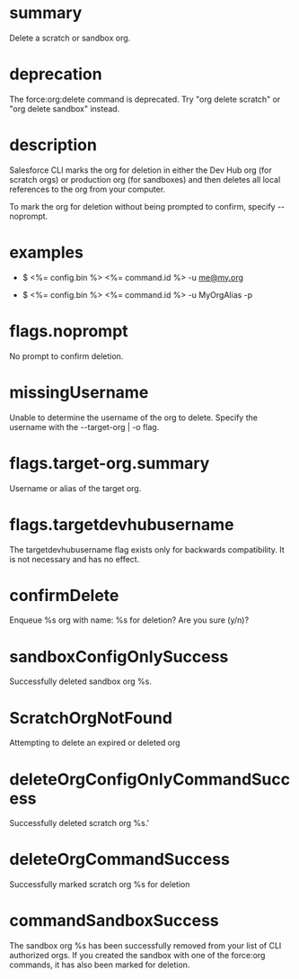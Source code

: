 # summary

Delete a scratch or sandbox org.

# deprecation

The force:org:delete command is deprecated. Try "org delete scratch" or "org delete sandbox" instead.

# description

Salesforce CLI marks the org for deletion in either the Dev Hub org (for scratch orgs) or production org (for sandboxes) and then deletes all local references to the org from your computer.

To mark the org for deletion without being prompted to confirm, specify --noprompt.

# examples

- $ <%= config.bin %> <%= command.id %> -u me@my.org

- $ <%= config.bin %> <%= command.id %> -u MyOrgAlias -p

# flags.noprompt

No prompt to confirm deletion.

# missingUsername

Unable to determine the username of the org to delete. Specify the username with the --target-org | -o flag.

# flags.target-org.summary

Username or alias of the target org.

# flags.targetdevhubusername

The targetdevhubusername flag exists only for backwards compatibility. It is not necessary and has no effect.

# confirmDelete

Enqueue %s org with name: %s for deletion? Are you sure (y/n)?

# sandboxConfigOnlySuccess

Successfully deleted sandbox org %s.

# ScratchOrgNotFound

Attempting to delete an expired or deleted org

# deleteOrgConfigOnlyCommandSuccess

Successfully deleted scratch org %s.'

# deleteOrgCommandSuccess

Successfully marked scratch org %s for deletion

# commandSandboxSuccess

The sandbox org %s has been successfully removed from your list of CLI authorized orgs. If you created the sandbox with
one of the force:org commands, it has also been marked for deletion.

